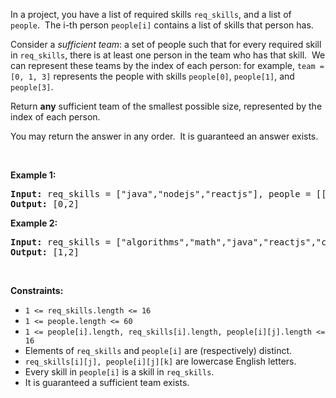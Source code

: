 <p>In a project, you have a list of required skills <code>req_skills</code>,&nbsp;and a list of <code>people</code>.&nbsp; The i-th person <code>people[i]</code>&nbsp;contains a list of skills that person has.</p>

<p>Consider a <em>sufficient team</em>: a set of people such that for every required skill in <code>req_skills</code>, there is at least one person in the team who has that skill.&nbsp; We can represent these teams by the index of each person: for example, <code>team = [0, 1, 3]</code> represents the people with skills <code>people[0]</code>, <code>people[1]</code>, and <code>people[3]</code>.</p>

<p>Return <strong>any</strong>&nbsp;sufficient team of the smallest possible size, represented by the index of each person.</p>

<p>You may return the answer in any order.&nbsp; It is guaranteed an answer exists.</p>

<p>&nbsp;</p>
<p><strong>Example 1:</strong></p>
<pre><strong>Input:</strong> req_skills = ["java","nodejs","reactjs"], people = [["java"],["nodejs"],["nodejs","reactjs"]]
<strong>Output:</strong> [0,2]
</pre><p><strong>Example 2:</strong></p>
<pre><strong>Input:</strong> req_skills = ["algorithms","math","java","reactjs","csharp","aws"], people = [["algorithms","math","java"],["algorithms","math","reactjs"],["java","csharp","aws"],["reactjs","csharp"],["csharp","math"],["aws","java"]]
<strong>Output:</strong> [1,2]
</pre>
<p>&nbsp;</p>
<p><strong>Constraints:</strong></p>

<ul>
	<li><code>1 &lt;= req_skills.length &lt;= 16</code></li>
	<li><code>1 &lt;= people.length &lt;= 60</code></li>
	<li><code>1 &lt;= people[i].length, req_skills[i].length, people[i][j].length&nbsp;&lt;= 16</code></li>
	<li>Elements of <code>req_skills</code> and <code>people[i]</code> are (respectively) distinct.</li>
	<li><code>req_skills[i][j], people[i][j][k]</code> are&nbsp;lowercase English letters.</li>
	<li>Every skill in <code>people[i]</code>&nbsp;is a skill in <code>req_skills</code>.</li>
	<li>It is guaranteed a sufficient team exists.</li>
</ul>
